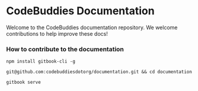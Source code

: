 # CodeBuddies Documentation

Welcome to the CodeBuddies documentation repository. We welcome contributions to help improve these docs!

### How to contribute to the documentation


```
npm install gitbook-cli -g

git@github.com:codebuddiesdotorg/documentation.git && cd documentation

gitbook serve

```
